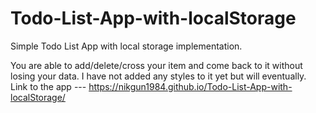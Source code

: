 # Todo-List-App-with-localStorage

Simple Todo List App with local storage implementation.

You are able to add/delete/cross your item and come back to it without losing your data.
I have not added any styles to it yet but will eventually.
Link to the app --- https://nikgun1984.github.io/Todo-List-App-with-localStorage/
